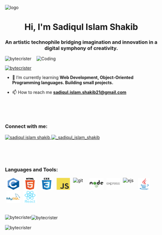 ![logo](https://github.com/ByteCrister/ByteCrister/blob/main/tech-banner-illustration-desktop-computer_107791-7920.avif)
<h1 align="center">Hi, I'm Sadiqul Islam Shakib</h1>
<h3 align="center">An artistic technophile bridging imagination and innovation in a digital symphony of creativity.</h3>

<img align="right" alt="Coding" width="400" src="https://media.tenor.com/qJ5evVs-_uUAAAAC/coding.gif">

<p align="left"> 
  <img src="https://komarev.com/ghpvc/?username=bytecrister&label=Profile%20views&color=0e75b6&style=flat" alt="bytecrister" /> 
</p>

<p align="left"> 
  <a href="https://github.com/ryo-ma/github-profile-trophy">
    <img src="https://github-profile-trophy.vercel.app/?username=bytecrister" alt="bytecrister" />
  </a> 
</p>

- 🌱 I’m currently learning **Web Development, Object-Oriented Programming languages. Building small projects.**

- 📫 How to reach me **sadiqul.islam.shakib21@gmail.com**

<br />
<br />
<br />

<h3 align="left">Connect with me:</h3>
<p align="left">
  <a href="https://fb.com/sadiqul islam shakib" target="blank">
    <img align="center" src="https://raw.githubusercontent.com/rahuldkjain/github-profile-readme-generator/master/src/images/icons/Social/facebook.svg" alt="sadiqul islam shakib" height="30" width="40" />
  </a>
  <a href="https://instagram.com/_sadiqul_islam_shakib" target="blank">
    <img align="center" src="https://raw.githubusercontent.com/rahuldkjain/github-profile-readme-generator/master/src/images/icons/Social/instagram.svg" alt="_sadiqul_islam_shakib" height="30" width="40" />
  </a>
</p>

<br />
<br />
<br />


<h3 align="left">Languages and Tools:</h3>
<p align="left">
  <a href="https://www.cprogramming.com/" target="_blank" rel="noreferrer">
    <img align="left" width="45" hspace="5"  src="https://raw.githubusercontent.com/devicons/devicon/master/icons/c/c-original.svg" alt="c" width="40" height="40"/>
  </a>
   <a href="https://www.w3.org/html/" target="_blank" rel="noreferrer">
    <img align="left" width="45" hspace="5" src="https://raw.githubusercontent.com/devicons/devicon/master/icons/html5/html5-original-wordmark.svg" alt="html5" width="40" height="40"/>
  </a>
  <a href="https://www.w3schools.com/css/" target="_blank" rel="noreferrer">
    <img align="left" width="45" hspace="5" src="https://raw.githubusercontent.com/devicons/devicon/master/icons/css3/css3-original-wordmark.svg" alt="css3" width="40" height="40"/>
  </a>
   <a href="https://developer.mozilla.org/en-US/docs/Web/JavaScript" target="_blank" rel="noreferrer">
    <img align="left" width="45" hspace="5" src="https://raw.githubusercontent.com/devicons/devicon/master/icons/javascript/javascript-original.svg" alt="javascript" width="40" height="40"/>
  </a>
  <a href="https://git-scm.com/" target="_blank" rel="noreferrer">
    <img align="left" width="45" hspace="5" src="https://www.vectorlogo.zone/logos/git-scm/git-scm-icon.svg" alt="git" width="40" height="40"/>
  </a>
 
  <a href="https://www.java.com" target="_blank" rel="noreferrer">
    <img src="https://raw.githubusercontent.com/devicons/devicon/master/icons/java/java-original.svg" alt="java" width="40" height="40"/>
  </a>
   <a href="https://nodejs.org" target="_blank" rel="noreferrer">
    <img align="left" width="45" hspace="5" src="https://raw.githubusercontent.com/devicons/devicon/master/icons/nodejs/nodejs-original-wordmark.svg" alt="nodejs" width="40" height="40"/>
  </a>
  <a href="https://expressjs.com" target="_blank" rel="noreferrer">
    <img align="left" width="45" hspace="5" src="https://raw.githubusercontent.com/devicons/devicon/master/icons/express/express-original-wordmark.svg" alt="expressjs" width="40" height="40"/>
  </a>
  <a href="https://ejs.co" target="_blank" rel="noreferrer">
    <img align="left" width="45" hspace="5" src="[https://miro.medium.com/v2/resize:fit:1278/1*i-YOI4nMBnyPfjSulLxDLA.png](https://www.svgrepo.com/show/373574/ejs.svg)" alt="ejs" width="40" height="40"/>
  </a>
    <a href="https://www.mysql.com" target="_blank" rel="noreferrer">
    <img align="left" width="45" hspace="5" src="https://raw.githubusercontent.com/devicons/devicon/master/icons/mysql/mysql-original-wordmark.svg" alt="mysql" width="40" height="40"/>
  </a>
  <a href="https://react.dev/" target="_blank" rel="noreferrer">
    <img align="left" width="45" hspace="5" src="https://raw.githubusercontent.com/devicons/devicon/master/icons/react/react-original-wordmark.svg" alt="react" width="40" height="40"/>
  </a>
</p>

<br />
<br />
<br />

<p>
  <img align="left" src="https://github-readme-stats.vercel.app/api/top-langs?username=bytecrister&show_icons=true&locale=en&layout=compact" alt="bytecrister" />
</p>

<p>
  <img align="center" src="https://github-readme-stats.vercel.app/api?username=bytecrister&show_icons=true&locale=en" alt="bytecrister" />
</p>

<p>
  <img align="center" src="https://github-readme-streak-stats.herokuapp.com/?user=bytecrister&" alt="bytecrister" />
</p>
